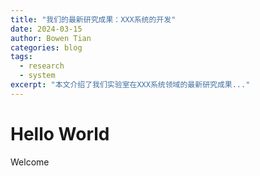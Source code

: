 ```yaml
---
title: "我们的最新研究成果：XXX系统的开发"
date: 2024-03-15
author: Bowen Tian
categories: blog
tags:
  - research
  - system
excerpt: "本文介绍了我们实验室在XXX系统领域的最新研究成果..."
---
```


# Hello World

Welcome